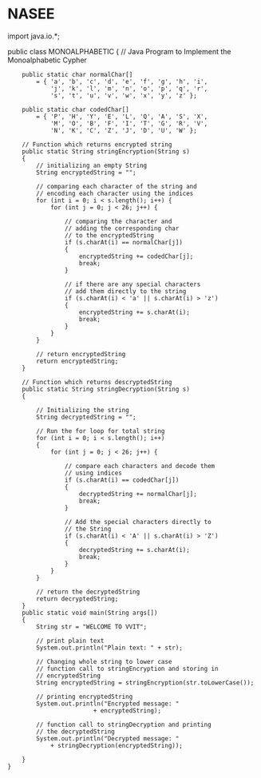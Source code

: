 # NASEE
import java.io.*;

public class MONOALPHABETIC {
	// Java Program to Implement the Monoalphabetic Cypher

	
		public static char normalChar[]
			= { 'a', 'b', 'c', 'd', 'e', 'f', 'g', 'h', 'i',
				'j', 'k', 'l', 'm', 'n', 'o', 'p', 'q', 'r',
				's', 't', 'u', 'v', 'w', 'x', 'y', 'z' };

		public static char codedChar[]
			= { 'P', 'H', 'Y', 'E', 'L', 'Q', 'A', 'S', 'X',
				'M', 'O', 'B', 'F', 'I', 'T', 'G', 'R', 'V',
				'N', 'K', 'C', 'Z', 'J', 'D', 'U', 'W' };

		// Function which returns encrypted string
		public static String stringEncryption(String s)
		{
			// initializing an empty String
			String encryptedString = "";

			// comparing each character of the string and
			// encoding each character using the indices
			for (int i = 0; i < s.length(); i++) {
				for (int j = 0; j < 26; j++) {

					// comparing the character and
					// adding the corresponding char
					// to the encryptedString
					if (s.charAt(i) == normalChar[j])
					{
						encryptedString += codedChar[j];
						break;
					}

					// if there are any special characters
					// add them directly to the string
					if (s.charAt(i) < 'a' || s.charAt(i) > 'z')
					{
						encryptedString += s.charAt(i);
						break;
					}
				}
			}

			// return encryptedString
			return encryptedString;
		}

		// Function which returns descryptedString
		public static String stringDecryption(String s)
		{

			// Initializing the string
			String decryptedString = "";

			// Run the for loop for total string
			for (int i = 0; i < s.length(); i++)
			{
				for (int j = 0; j < 26; j++) {

					// compare each characters and decode them
					// using indices
					if (s.charAt(i) == codedChar[j])
					{
						decryptedString += normalChar[j];
						break;
					}

					// Add the special characters directly to
					// the String
					if (s.charAt(i) < 'A' || s.charAt(i) > 'Z')
					{
						decryptedString += s.charAt(i);
						break;
					}
				}
			}

			// return the decryptedString
			return decryptedString;
		}
		public static void main(String args[])
		{
			String str = "WELCOME TO VVIT";

			// print plain text
			System.out.println("Plain text: " + str);

			// Changing whole string to lower case
			// function call to stringEncryption and storing in
			// encryptedString
			String encryptedString = stringEncryption(str.toLowerCase());

			// printing encryptedString
			System.out.println("Encrypted message: "
							+ encryptedString);

			// function call to stringDecryption and printing
			// the decryptedString
			System.out.println("Decrypted message: "
				+ stringDecryption(encryptedString));
		
		}
	}




